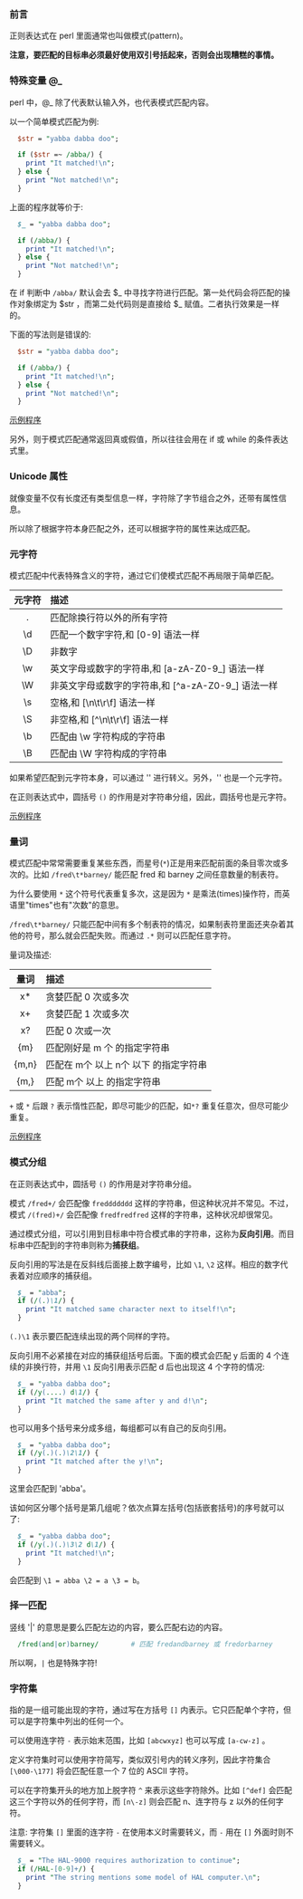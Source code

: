 
### 前言

正则表达式在 perl 里面通常也叫做模式(pattern)。

**注意，要匹配的目标串必须最好使用双引号括起来，否则会出现糟糕的事情。**

### 特殊变量 @_

perl 中，@_ 除了代表默认输入外，也代表模式匹配内容。

以一个简单模式匹配为例:
```pl
  $str = "yabba dabba doo";

  if ($str =~ /abba/) {
    print "It matched!\n";
  } else {
    print "Not matched!\n";
  }
```

上面的程序就等价于:
```pl
  $_ = "yabba dabba doo";

  if (/abba/) {
    print "It matched!\n";
  } else {
    print "Not matched!\n";
  }
```
在 if 判断中 `/abba/` 默认会去 $_ 中寻找字符进行匹配。第一处代码会将匹配的操作对象绑定为 $str  ，而第二处代码则是直接给 $_ 赋值。二者执行效果是一样的。

下面的写法则是错误的:
```pl
  $str = "yabba dabba doo";

  if (/abba/) {
    print "It matched!\n";
  } else {
    print "Not matched!\n";
  }
```

[示例程序](t/01_special_variable.pl)

另外，则于模式匹配通常返回真或假值，所以往往会用在 if 或 while 的条件表达式里。


### Unicode 属性

就像变量不仅有长度还有类型信息一样，字符除了字节组合之外，还带有属性信息。

所以除了根据字符本身匹配之外，还可以根据字符的属性来达成匹配。


### 元字符

模式匹配中代表特殊含义的字符，通过它们使模式匹配不再局限于简单匹配。

| 元字符 | 描述 |
|:------:|:-----|
|   .    | 匹配除换行符以外的所有字符 |
|   \d   | 匹配一个数字字符,和 [0-9] 语法一样 |
|   \D   | 非数字 |
|   \w   | 英文字母或数字的字符串,和 [a-zA-Z0-9_] 语法一样 |
|   \W   | 非英文字母或数字的字符串,和 [^a-zA-Z0-9_] 语法一样 |
|   \s   | 空格,和 [\n\t\r\f] 语法一样 |
|   \S   | 非空格,和 [^\n\t\r\f] 语法一样 |
|   \b   | 匹配由 \w 字符构成的字符串 |
|   \B   | 匹配由 \W 字符构成的字符串 |

如果希望匹配到元字符本身，可以通过 '\' 进行转义。另外，'\' 也是一个元字符。

在正则表达式中，圆括号 `()` 的作用是对字符串分组，因此，圆括号也是元字符。

[示例程序](t/01_metacharacter.pl)


### 量词

模式匹配中常常需要重复某些东西，而星号(`*`)正是用来匹配前面的条目零次或多次的。比如 `/fred\t*barney/` 能匹配 fred 和 barney 之间任意数量的制表符。

为什么要使用 `*` 这个符号代表重复多次，这是因为 `*` 是乘法(times)操作符，而英语里"times"也有"次数"的意思。

`/fred\t*barney/` 只能匹配中间有多个制表符的情况，如果制表符里面还夹杂着其他的符号，那么就会匹配失败。而通过 `.*` 则可以匹配任意字符。

量词及描述:

| 量词   | 描述 |
|:------:|:-----|
|   x*   | 贪婪匹配 0 次或多次 |
|   x+   | 贪婪匹配 1 次或多次 |
|   x?   | 匹配 0 次或一次 |
|   {m}  | 匹配刚好是 m 个 的指定字符串 |
| {m,n}  | 匹配在 m个 以上 n个 以下 的指定字符串 |
|   {m,} | 匹配 m个 以上 的指定字符串 |

`+` 或 `*` 后跟 `?` 表示惰性匹配，即尽可能少的匹配，如`*?` 重复任意次，但尽可能少重复。

[示例程序](t/01_quantifier.pl)


### 模式分组

在正则表达式中，圆括号 `()` 的作用是对字符串分组。

模式 `/fred+/` 会匹配像 `freddddddd` 这样的字符串，但这种状况并不常见。不过，模式 `/(fred)+/` 会匹配像 `fredfredfred` 这样的字符串，这种状况却很常见。

通过模式分组，可以引用到目标串中符合模式串的字符串，这称为**反向引用**。而目标串中匹配到的字符串则称为**捕获组**。

反向引用的写法是在反斜线后面接上数字编号，比如 `\1`, `\2` 这样。相应的数字代表着对应顺序的捕获组。

```pl
  $_ = "abba";
  if (/(.)\1/) {
    print "It matched same character next to itself!\n";
  }
```
`(.)\1` 表示要匹配连续出现的两个同样的字符。

反向引用不必紧接在对应的捕获组括号后面。下面的模式会匹配 y 后面的 4 个连续的非换行符，并用 `\1` 反向引用表示匹配 d 后也出现这 4 个字符的情况:
```pl
  $_ = "yabba dabba doo";
  if (/y(....) d\1/) {
    print "It matched the same after y and d!\n";
  }
```

也可以用多个括号来分成多组，每组都可以有自己的反向引用。
```pl
  $_ = "yabba dabba doo";
  if (/y(.)(.)\2\1/) {
    print "It matched after the y!\n";
  }
```
这里会匹配到 'abba'。

该如何区分哪个括号是第几组呢？依次点算左括号(包括嵌套括号)的序号就可以了:
```pl
  $_ = "yabba dabba doo";
  if (/y(.)(.)\3\2 d\1/) {
    print "It matched!\n";
  }
```
会匹配到 `\1 = abba \2 = a \3 = b`。


### 择一匹配

竖线 '|' 的意思是要么匹配左边的内容，要么匹配右边的内容。
```pl
  /fred(and|or)barney/        # 匹配 fredandbarney 或 fredorbarney
```

所以啊，`|` 也是特殊字符!

### 字符集

指的是一组可能出现的字符，通过写在方括号 `[]` 内表示。它只匹配单个字符，但可以是字符集中列出的任何一个。

可以使用连字符 `-` 表示始末范围，比如 `[abcwxyz]` 也可以写成 `[a-cw-z]` 。

定义字符集时可以使用字符简写，类似双引号内的转义序列，因此字符集合 `[\000-\177]` 将会匹配任意一个 7 位的 ASCII 字符。

可以在字符集开头的地方加上脱字符 `^` 来表示这些字符除外。比如 `[^def]` 会匹配这三个字符以外的任何字符，而 `[n\-z]` 则会匹配 n、连字符与 z 以外的任何字符。

注意: 字符集 `[]` 里面的连字符 `-` 在使用本义时需要转义，而 `-` 用在 `[]` 外面时则不需要转义。

```pl
  $_ = "The HAL-9000 requires authorization to continue";
  if (/HAL-[0-9]+/) {
    print "The string mentions some model of HAL computer.\n";
  }
```
